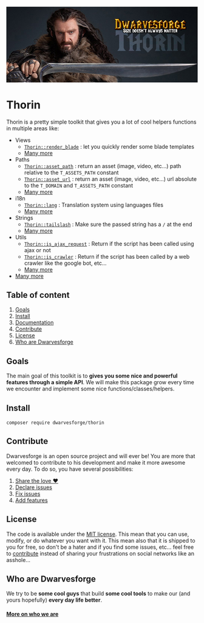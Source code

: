 ![Thorin](.resources/doc-header.jpg)

# Thorin

<p>
	<!-- <a href="https://travis-ci.org/Coffeekraken/sugar">
		<img src="https://img.shields.io/travis/Coffeekraken/sugar.svg?style=flat-square" />
	</a>
	<a href="https://www.npmjs.com/package/coffeekraken-sugar">
		<img src="https://img.shields.io/npm/v/coffeekraken-sugar.svg?style=flat-square" />
	</a>
	<a href="https://github.com/Coffeekraken/sugar/blob/master/LICENSE.txt">
		<img src="https://img.shields.io/npm/l/coffeekraken-sugar.svg?style=flat-square" />
	</a> -->
	<!-- <a href="https://github.com/coffeekraken/sugar">
		<img src="https://img.shields.io/npm/dt/coffeekraken-sugar.svg?style=flat-square" />
	</a>
	<a href="https://github.com/coffeekraken/sugar">
		<img src="https://img.shields.io/github/forks/coffeekraken/sugar.svg?style=social&label=Fork&style=flat-square" />
	</a>
	<a href="https://github.com/coffeekraken/sugar">
		<img src="https://img.shields.io/github/stars/coffeekraken/sugar.svg?style=social&label=Star&style=flat-square" />
	</a>-->
	<!-- <a href="https://twitter.com/coffeekrakenio">
		<img src="https://img.shields.io/twitter/url/http/coffeekrakenio.svg?style=social&style=flat-square" />
	</a>
	<a href="http://coffeekraken.io">
		<img src="https://img.shields.io/twitter/url/http/shields.io.svg?style=flat-square&label=coffeekraken.io&colorB=f2bc2b&style=flat-square" />
	</a> -->
</p>

Thorin is a pretty simple toolkit that gives you a lot of cool helpers functions in multiple areas like:

- Views
	- [`Thorin::render_blade`](doc/src/functions/views/t_render_blade.md) : let you quickly render some blade templates
	- [Many more](doc/src/functions/views) 
- Paths
	- [`Thorin::asset_path`](doc/src/functions/paths/t_asset_path.md) : return an asset (image, video, etc...) path relative to the `T_ASSETS_PATH` constant
	- [`Thorin::asset_url`](doc/src/functions/paths/t_asset_url.md) : return an asset (image, video, etc...) url absolute to the `T_DOMAIN` and `T_ASSETS_PATH` constant
	- [Many more](doc/src/functions/paths)
- i18n
	- [`Thorin::lang`](doc/src/functions/i18n/t_lang.md) : Translation system using languages files
	- [Many more](doc/src/functions/i18n)
- Strings
	- [`Thorin::tailslash`](doc/src/functions/strings/t_tailslash.md) : Make sure the passed string has a `/` at the end
	- [Many more](doc/src/functions/strings)
- Utils
	- [`Thorin::is_ajax_request`](doc/src/functions/utils/t_is_ajax_request.md) : Return if the script has been called using ajax or not
	- [`Thorin::is_crawler`](doc/src/functions/utils/t_is_crawler.md) : Return if the script has been called by a web crawler like the google bot, etc...
	- [Many more](doc/src/functions/utils)
- [Many more](doc/src)

## Table of content

1. [Goals](#readme-goals)
2. [Install](#readme-install)
3. [Documentation](doc)
4. [Contribute](#readme-contribute)
5. [License](#readme-license)
6. [Who are Dwarvesforge](#readme-who-are-dwarvesforge)

<a id="readme-goals"></a>
## Goals

The main goal of this toolkit is to **gives you some nice and powerful features through a simple API**.
We will make this package grow every time we encounter and implement some nice functions/classes/helpers.

<a id="readme-install"></a>
## Install

```
composer require dwarvesforge/thorin
```

<a id="readme-contribute"></a>
## Contribute

Dwarvesforge is an open source project and will ever be! You are more that welcomed to contribute to his development and make it more awesome every day.
To do so, you have several possibilities:

1. [Share the love ❤️](https://github.com/Dwarvesforge/dwarvesforge/blob/master/contribute.md#contribute-share-the-love)
2. [Declare issues](https://github.com/Dwarvesforge/dwarvesforge/blob/master/contribute.md#contribute-declare-issues)
3. [Fix issues](https://github.com/Dwarvesforge/dwarvesforge/blob/master/contribute.md#contribute-fix-issues)
4. [Add features](https://github.com/Dwarvesforge/dwarvesforge/blob/master/contribute.md#contribute-add-features)

<a id="readme-license"></a>
## License

The code is available under the [MIT license](LICENSE.txt). This mean that you can use, modify, or do whatever you want with it. This mean also that it is shipped to you for free, so don't be a hater and if you find some issues, etc... feel free to [contribute](https://github.com/Dwarvesforge/dwarvesforge/blob/master/contribute.md) instead of sharing your frustrations on social networks like an asshole...

<a id="readme-who-are-dwarvesforge"></a>
## Who are Dwarvesforge

We try to be **some cool guys** that build **some cool tools** to make our (and yours hopefully) **every day life better**.  

#### [More on who we are](https://github.com/Dwarvesforge/dwarvesforge/blob/master/who-are-we.md)
